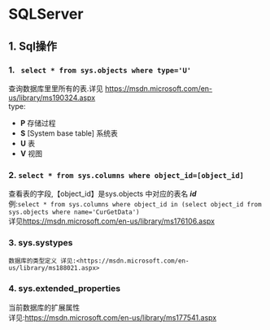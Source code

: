 SQLServer
=
## 1. Sql操作
### 1.  ` select * from sys.objects where type='U'`  
查询数据库里里所有的表.详见 <https://msdn.microsoft.com/en-us/library/ms190324.aspx>  
type:    
 - **P**   存储过程
 - **S** [System base table] 系统表
 - **U** 表
 - **V** 视图

### 2. ` select * from sys.columns where object_id=[object_id] `
查看表的字段,【object_id】是sys.objects 中对应的表名 **_id_**  
    例:`select * from sys.columns where object_id in (select object_id from sys.objects where name='CurGetData')`  
    详见<https://msdn.microsoft.com/en-us/library/ms176106.aspx>
### 3.  sys.systypes 
    数据库的类型定义 详见:<https://msdn.microsoft.com/en-us/library/ms188021.aspx>
### 4. sys.extended_properties
当前数据库的扩展属性  
详见:<https://msdn.microsoft.com/en-us/library/ms177541.aspx>



    


   



